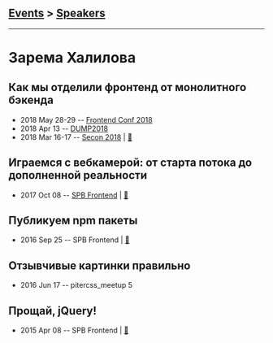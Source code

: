 ## [Events](../README.md) > [Speakers](../speakers.md)
---

# Зарема Халилова

## Как мы отделили фронтенд от монолитного бэкенда
- 2018 May 28-29 -- [Frontend Conf 2018](https://www.youtube.com/watch?v=3w-AcftJby0)    
- 2018 Apr 13 -- [DUMP2018](https://www.youtube.com/watch?v=Ms7vPiMFhsI)    
- 2018 Mar 16-17 -- [Secon 2018](https://youtu.be/y5unnjRLlAU)  | [:notebook:](https://drive.google.com/file/d/1uv8T6M-UxfqrGr4iqWjPEQyRjNPfdQzo/view?usp=sharing)  
## Играемся с вебкамерой: от старта потока до дополненной реальности
- 2017 Oct 08 -- [SPB Frontend](https://youtu.be/STxBvk98mf8?t=1h34m45s)  | [:notebook:](https://goo.gl/15RG2L)  
## Публикуем npm пакеты
- 2016 Sep 25 -- SPB Frontend  | [:notebook:](http://bit.ly/zarema-npm)  
## Отзывчивые картинки правильно
- 2016 Jun 17 -- pitercss_meetup 5    
## Прощай, jQuery!
- 2015 Apr 08 -- SPB Frontend  | [:notebook:](http://slides.com/zmoki/jquery/)  

